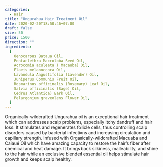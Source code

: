 ```yaml
---
categories:
  - Hair
title: "Ungurahua Hair Treatment Oil"
date: 2020-02-20T18:50:46+07:00
draft: false
size: 50
price: 1500
direction: ""
ingredients:
  [
    Oenocarpus Bataua Oil,
    Pentaclethra Macroloba Seed Oil,
    Acrocomia aculeata ( Macauba) Oil,
    Elaeis melanoccoca Oil,
    Lavandula Angustifolia (Lavender) Oil,
    Juniperus Communis Fruit Oil,
    Rosmarinus officinalis (Rosemary) Leaf Oil,
    Salvia officinalis (Sage) Oil,
    Cedrus Atlantica) Bark Oil,
    Pelargonium graveolens Flower Oil,
  ]
---
```


Organically-wildcrafted Ungurahua oil is an exceptional hair treatment which can addresses scalp problems, especially itchy dandruff and hair loss. It stimulates and regenerates follicle cells, thus controlling scalp disorders caused by bacterial infections and increasing circulation and capillary strength. Infused with Organically-wildcrafted Macuaba and Caiaué Oil which have amazing capacity to restore the hair’s fiber after chemical and heat damage. It brings back silkiness, malleability, and shine to the hair while an exclusive blended essential oil helps stimulate hair growth and keeps scalp healthy.
